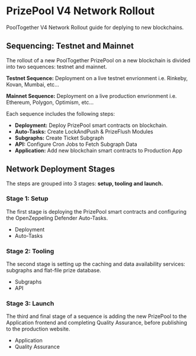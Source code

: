 # PrizePool V4 Network Rollout

PoolTogether V4 Network Rollout guide for deplying to new blockchains.

## Sequencing: Testnet and Mainnet

The rollout of a new PoolTogether PrizePool on a new blockchain is divided into two sequences: testnet and mainnet.

**Testnet Sequence:** Deployment on a live testnet envrionment i.e. Rinkeby, Kovan, Mumbai, etc...

**Mainnet Sequence:** Deployment on a live production envrionment i.e. Ethereum, Polygon, Optimism, etc...

Each sequence includes the following steps:

- **Deployment:** Deploy PrizePool smart contracts on blockchain.
- **Auto-Tasks:** Create LockAndPush & PrizeFlush Modules
- **Subgraphs:** Create Ticket Subgraph
- **API:** Configure Cron Jobs to Fetch Subgraph Data
- **Application:** Add new blockchain smart contracts to Production App

## Network Deployment Stages 

The steps are grouped into 3 stages: **setup, tooling and launch.**

### Stage 1: Setup

The first stage is deploying the PrizePool smart contracts and configuring the OpenZeppeling Defender Auto-Tasks.
- Deployment
- Auto-Tasks

### Stage 2: Tooling

The second stage is setting up the caching and data availability services: subgraphs and flat-file prize database.
- Subgraphs
- API

### Stage 3: Launch

The third and final stage of a sequence is adding the new PrizePool to the Application frontend and completing Quality Assurance, before publishing to the production website.
- Application
- Quality Assurance
